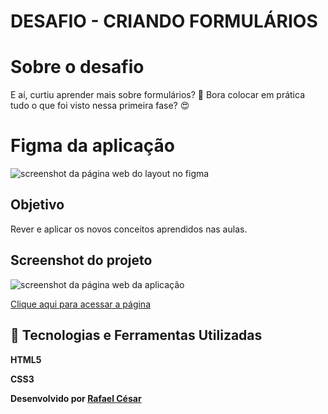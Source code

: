 # DESAFIO - CRIANDO FORMULÁRIOS

# Sobre o desafio

E aí, curtiu aprender mais sobre formulários? 👀
Bora colocar em prática tudo o que foi visto nessa primeira fase? 😍

# Figma da aplicação

<img alt="screenshot da página web do layout no figma" src="https://i.imgur.com/mvuyClu.png">

## Objetivo

Rever e aplicar os novos conceitos aprendidos nas aulas. 

## Screenshot do projeto
<img alt="screenshot da página web da aplicação" src="https://i.imgur.com/NkEQ7AS.png">

[Clique aqui para acessar a página](https://rafaelfrodz.github.io/rocketseat-explorer-desafio01/)

## 🚀 Tecnologias e Ferramentas Utilizadas

**HTML5**

**CSS3**

**Desenvolvido por [Rafael César](https://github.com/rafaelfrodz/)**
